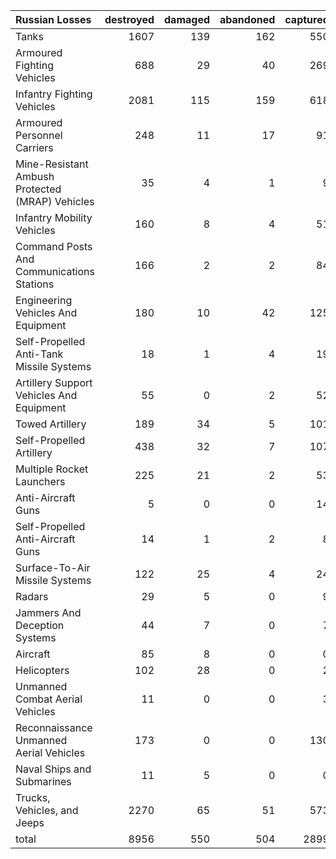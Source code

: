 | Russian Losses                                   |   destroyed |   damaged |   abandoned |   captured |   total |
|:-------------------------------------------------|------------:|----------:|------------:|-----------:|--------:|
| Tanks                                            |        1607 |       139 |         162 |        550 |    2458 |
| Armoured Fighting Vehicles                       |         688 |        29 |          40 |        269 |    1026 |
| Infantry Fighting Vehicles                       |        2081 |       115 |         159 |        618 |    2973 |
| Armoured Personnel Carriers                      |         248 |        11 |          17 |         91 |     367 |
| Mine-Resistant Ambush Protected  (MRAP) Vehicles |          35 |         4 |           1 |          9 |      49 |
| Infantry Mobility Vehicles                       |         160 |         8 |           4 |         51 |     223 |
| Command Posts And Communications Stations        |         166 |         2 |           2 |         84 |     254 |
| Engineering Vehicles And Equipment               |         180 |        10 |          42 |        125 |     357 |
| Self-Propelled Anti-Tank Missile Systems         |          18 |         1 |           4 |         19 |      42 |
| Artillery Support Vehicles And Equipment         |          55 |         0 |           2 |         52 |     109 |
| Towed Artillery                                  |         189 |        34 |           5 |        101 |     329 |
| Self-Propelled Artillery                         |         438 |        32 |           7 |        107 |     584 |
| Multiple Rocket Launchers                        |         225 |        21 |           2 |         53 |     301 |
| Anti-Aircraft Guns                               |           5 |         0 |           0 |         14 |      19 |
| Self-Propelled Anti-Aircraft Guns                |          14 |         1 |           2 |          8 |      25 |
| Surface-To-Air Missile Systems                   |         122 |        25 |           4 |         24 |     175 |
| Radars                                           |          29 |         5 |           0 |          9 |      43 |
| Jammers And Deception Systems                    |          44 |         7 |           0 |          7 |      58 |
| Aircraft                                         |          85 |         8 |           0 |          0 |      93 |
| Helicopters                                      |         102 |        28 |           0 |          2 |     132 |
| Unmanned Combat Aerial Vehicles                  |          11 |         0 |           0 |          3 |      14 |
| Reconnaissance Unmanned Aerial Vehicles          |         173 |         0 |           0 |        130 |     303 |
| Naval Ships and Submarines                       |          11 |         5 |           0 |          0 |      16 |
| Trucks, Vehicles, and Jeeps                      |        2270 |        65 |          51 |        573 |    2959 |
| total                                            |        8956 |       550 |         504 |       2899 |   12909 |